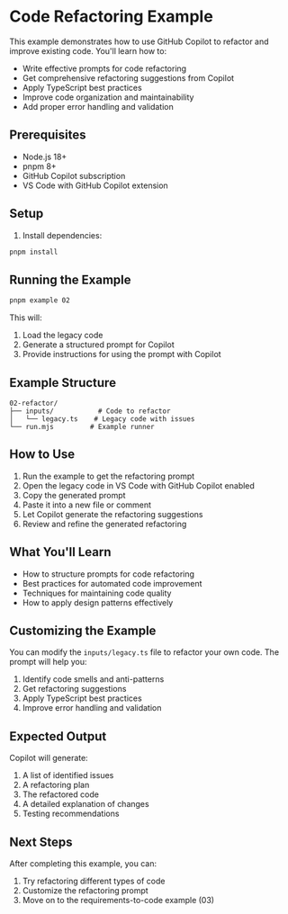 # Code Refactoring Example

This example demonstrates how to use GitHub Copilot to refactor and improve existing code. You'll learn how to:
- Write effective prompts for code refactoring
- Get comprehensive refactoring suggestions from Copilot
- Apply TypeScript best practices
- Improve code organization and maintainability
- Add proper error handling and validation

## Prerequisites

- Node.js 18+
- pnpm 8+
- GitHub Copilot subscription
- VS Code with GitHub Copilot extension

## Setup

1. Install dependencies:
```bash
pnpm install
```

## Running the Example

```bash
pnpm example 02
```

This will:
1. Load the legacy code
2. Generate a structured prompt for Copilot
3. Provide instructions for using the prompt with Copilot

## Example Structure

```
02-refactor/
├── inputs/           # Code to refactor
│   └── legacy.ts    # Legacy code with issues
└── run.mjs         # Example runner
```

## How to Use

1. Run the example to get the refactoring prompt
2. Open the legacy code in VS Code with GitHub Copilot enabled
3. Copy the generated prompt
4. Paste it into a new file or comment
5. Let Copilot generate the refactoring suggestions
6. Review and refine the generated refactoring

## What You'll Learn

- How to structure prompts for code refactoring
- Best practices for automated code improvement
- Techniques for maintaining code quality
- How to apply design patterns effectively

## Customizing the Example

You can modify the `inputs/legacy.ts` file to refactor your own code. The prompt will help you:
1. Identify code smells and anti-patterns
2. Get refactoring suggestions
3. Apply TypeScript best practices
4. Improve error handling and validation

## Expected Output

Copilot will generate:
1. A list of identified issues
2. A refactoring plan
3. The refactored code
4. A detailed explanation of changes
5. Testing recommendations

## Next Steps

After completing this example, you can:
1. Try refactoring different types of code
2. Customize the refactoring prompt
3. Move on to the requirements-to-code example (03) 